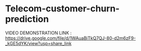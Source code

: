 # Telecom-customer-churn-prediction

VIDEO DEMONSTRATION LINK : https://drive.google.com/file/d/1WAuaBiTkQ7QJ-80-d2m6zF9-_kGE5dYK/view?usp=share_link
